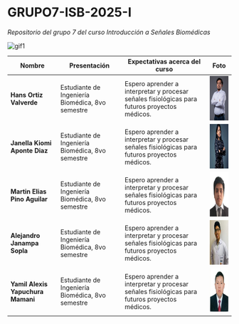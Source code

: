 # GRUPO7-ISB-2025-I
*Repositorio del grupo 7 del curso Introducción a Señales Biomédicas*

<img src="https://i.stack.imgur.com/YlsJf.gif" alt="gif1" width="1000" height="300"/>

| Nombre                  | Presentación          | Expectativas acerca del curso                                                                 | Foto |
|-------------------------|-----------------------|-----------------------------------------------------------------------------------------------|------|
| **Hans Ortiz Valverde** | Estudiante de Ingeniería Biomédica, 8vo semestre         | Espero aprender a interpretar y procesar señales fisiológicas para futuros proyectos médicos. | <img src="https://github.com/Eliasp03/GRUPO7-ISB-2025-I/blob/main/Laboratorios/Laboratorio1/Otros/hans.png?raw=true" width="100" height="100"/> |
| **Janella Kiomi Aponte Diaz** | Estudiante de Ingeniería Biomédica, 8vo semestre         | Espero aprender a interpretar y procesar señales fisiológicas para futuros proyectos médicos. | <img src="https://github.com/Eliasp03/GRUPO7-ISB-2025-I/blob/main/Laboratorios/Laboratorio1/Otros/ñañeña.jpg?raw=true" width="100" height="100"/>  |
| **Martin Elias Pino Aguilar** | Estudiante de Ingeniería Biomédica, 8vo semestre         | Espero aprender a interpretar y procesar señales fisiológicas para futuros proyectos médicos. | <img src="https://github.com/Eliasp03/GRUPO7-ISB-2025-I/blob/main/Laboratorios/Laboratorio1/Otros/Elias.png?raw=true" width="100" height="100"/>|
| **Alejandro Janampa Sopla** | Estudiante de Ingeniería Biomédica, 8vo semestre         | Espero aprender a interpretar y procesar señales fisiológicas para futuros proyectos médicos. | <img src="https://github.com/Eliasp03/GRUPO7-ISB-2025-I/blob/main/Laboratorios/Laboratorio1/Otros/janampa.jpg?raw=true" width="100" height="100"/> |
| **Yamil Alexis Yapuchura Mamani** | Estudiante de Ingeniería Biomédica, 8vo semestre         | Espero aprender a interpretar y procesar señales fisiológicas para futuros proyectos médicos. | <img src="https://github.com/Eliasp03/GRUPO7-ISB-2025-I/blob/main/Laboratorios/Laboratorio1/Otros/387611.jpg?raw=true" width="100" height="100"/> |
